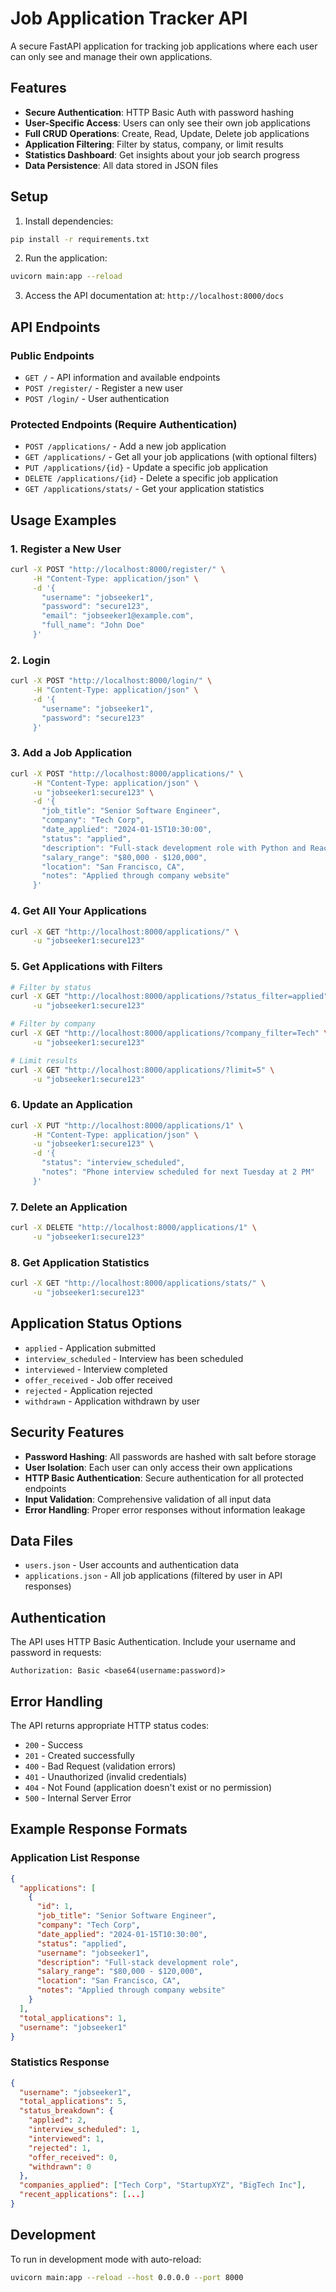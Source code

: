 # Job Application Tracker API

A secure FastAPI application for tracking job applications where each user can only see and manage their own applications.

## Features

- **Secure Authentication**: HTTP Basic Auth with password hashing
- **User-Specific Access**: Users can only see their own job applications
- **Full CRUD Operations**: Create, Read, Update, Delete job applications
- **Application Filtering**: Filter by status, company, or limit results
- **Statistics Dashboard**: Get insights about your job search progress
- **Data Persistence**: All data stored in JSON files

## Setup

1. Install dependencies:
```bash
pip install -r requirements.txt
```

2. Run the application:
```bash
uvicorn main:app --reload
```

3. Access the API documentation at: `http://localhost:8000/docs`

## API Endpoints

### Public Endpoints

- `GET /` - API information and available endpoints
- `POST /register/` - Register a new user
- `POST /login/` - User authentication

### Protected Endpoints (Require Authentication)

- `POST /applications/` - Add a new job application
- `GET /applications/` - Get all your job applications (with optional filters)
- `PUT /applications/{id}` - Update a specific job application
- `DELETE /applications/{id}` - Delete a specific job application
- `GET /applications/stats/` - Get your application statistics

## Usage Examples

### 1. Register a New User

```bash
curl -X POST "http://localhost:8000/register/" \
     -H "Content-Type: application/json" \
     -d '{
       "username": "jobseeker1",
       "password": "secure123",
       "email": "jobseeker1@example.com",
       "full_name": "John Doe"
     }'
```

### 2. Login

```bash
curl -X POST "http://localhost:8000/login/" \
     -H "Content-Type: application/json" \
     -d '{
       "username": "jobseeker1",
       "password": "secure123"
     }'
```

### 3. Add a Job Application

```bash
curl -X POST "http://localhost:8000/applications/" \
     -H "Content-Type: application/json" \
     -u "jobseeker1:secure123" \
     -d '{
       "job_title": "Senior Software Engineer",
       "company": "Tech Corp",
       "date_applied": "2024-01-15T10:30:00",
       "status": "applied",
       "description": "Full-stack development role with Python and React",
       "salary_range": "$80,000 - $120,000",
       "location": "San Francisco, CA",
       "notes": "Applied through company website"
     }'
```

### 4. Get All Your Applications

```bash
curl -X GET "http://localhost:8000/applications/" \
     -u "jobseeker1:secure123"
```

### 5. Get Applications with Filters

```bash
# Filter by status
curl -X GET "http://localhost:8000/applications/?status_filter=applied" \
     -u "jobseeker1:secure123"

# Filter by company
curl -X GET "http://localhost:8000/applications/?company_filter=Tech" \
     -u "jobseeker1:secure123"

# Limit results
curl -X GET "http://localhost:8000/applications/?limit=5" \
     -u "jobseeker1:secure123"
```

### 6. Update an Application

```bash
curl -X PUT "http://localhost:8000/applications/1" \
     -H "Content-Type: application/json" \
     -u "jobseeker1:secure123" \
     -d '{
       "status": "interview_scheduled",
       "notes": "Phone interview scheduled for next Tuesday at 2 PM"
     }'
```

### 7. Delete an Application

```bash
curl -X DELETE "http://localhost:8000/applications/1" \
     -u "jobseeker1:secure123"
```

### 8. Get Application Statistics

```bash
curl -X GET "http://localhost:8000/applications/stats/" \
     -u "jobseeker1:secure123"
```

## Application Status Options

- `applied` - Application submitted
- `interview_scheduled` - Interview has been scheduled
- `interviewed` - Interview completed
- `offer_received` - Job offer received
- `rejected` - Application rejected
- `withdrawn` - Application withdrawn by user

## Security Features

- **Password Hashing**: All passwords are hashed with salt before storage
- **User Isolation**: Each user can only access their own applications
- **HTTP Basic Authentication**: Secure authentication for all protected endpoints
- **Input Validation**: Comprehensive validation of all input data
- **Error Handling**: Proper error responses without information leakage

## Data Files

- `users.json` - User accounts and authentication data
- `applications.json` - All job applications (filtered by user in API responses)

## Authentication

The API uses HTTP Basic Authentication. Include your username and password in requests:

```
Authorization: Basic <base64(username:password)>
```

## Error Handling

The API returns appropriate HTTP status codes:

- `200` - Success
- `201` - Created successfully
- `400` - Bad Request (validation errors)
- `401` - Unauthorized (invalid credentials)
- `404` - Not Found (application doesn't exist or no permission)
- `500` - Internal Server Error

## Example Response Formats

### Application List Response
```json
{
  "applications": [
    {
      "id": 1,
      "job_title": "Senior Software Engineer",
      "company": "Tech Corp",
      "date_applied": "2024-01-15T10:30:00",
      "status": "applied",
      "username": "jobseeker1",
      "description": "Full-stack development role",
      "salary_range": "$80,000 - $120,000",
      "location": "San Francisco, CA",
      "notes": "Applied through company website"
    }
  ],
  "total_applications": 1,
  "username": "jobseeker1"
}
```

### Statistics Response
```json
{
  "username": "jobseeker1",
  "total_applications": 5,
  "status_breakdown": {
    "applied": 2,
    "interview_scheduled": 1,
    "interviewed": 1,
    "rejected": 1,
    "offer_received": 0,
    "withdrawn": 0
  },
  "companies_applied": ["Tech Corp", "StartupXYZ", "BigTech Inc"],
  "recent_applications": [...]
}
```

## Development

To run in development mode with auto-reload:

```bash
uvicorn main:app --reload --host 0.0.0.0 --port 8000
```
